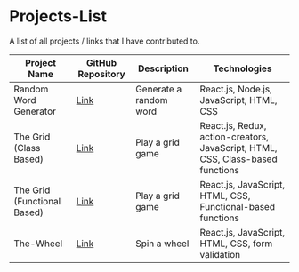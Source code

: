 # Projects-List
A list of all projects / links that I have contributed to.


| Project Name                   | GitHub Repository                                           | Description                 | Technologies                 |
|--------------------------------|-------------------------------------------------------------|-----------------------------|------------------------------|
| Random Word Generator          | [Link](https://github.com/TylrPopcorn/Random-Word-Generator) | Generate a random word      |  React.js, Node.js, JavaScript, HTML, CSS
| The Grid (Class Based)        | [Link](https://github.com/TylrPopcorn/The-Grid-Class-Based-) | Play a grid game      |   React.js, Redux, action-creators, JavaScript, HTML, CSS, Class-based functions
| The Grid (Functional Based)        | [Link](https://github.com/TylrPopcorn/The-Grid-Functional-based-) | Play a grid game      |   React.js, JavaScript, HTML, CSS, Functional-based functions
| The-Wheel       | [Link](https://github.com/TylrPopcorn/The-Wheel) | Spin a wheel    |   React.js, JavaScript, HTML, CSS, form validation
